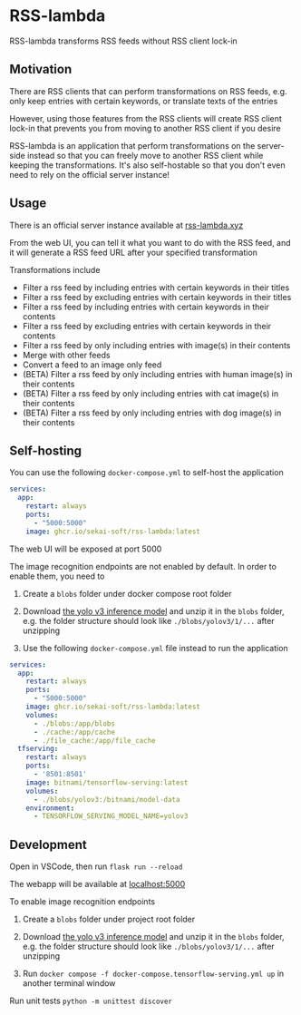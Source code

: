 # RSS-lambda

RSS-lambda transforms RSS feeds without RSS client lock-in

## Motivation

There are RSS clients that can perform transformations on RSS feeds, e.g. only keep entries with certain keywords, or translate texts of the entries

However, using those features from the RSS clients will create RSS client lock-in that prevents you from moving to another RSS client if you desire

RSS-lambda is an application that perform transformations on the server-side instead so that you can freely move to another RSS client while keeping the transformations. It's also self-hostable so that you don't even need to rely on the official server instance!

## Usage

There is an official server instance available at [rss-lambda.xyz](https://rss-lambda.xyz)

From the web UI, you can tell it what you want to do with the RSS feed, and it will generate a RSS feed URL after your specified transformation

Transformations include
* Filter a rss feed by including entries with certain keywords in their titles
* Filter a rss feed by excluding entries with certain keywords in their titles
* Filter a rss feed by including entries with certain keywords in their contents
* Filter a rss feed by excluding entries with certain keywords in their contents
* Filter a rss feed by only including entries with image(s) in their contents
* Merge with other feeds
* Convert a feed to an image only feed
* (BETA) Filter a rss feed by only including entries with human image(s) in their contents
* (BETA) Filter a rss feed by only including entries with cat image(s) in their contents
* (BETA) Filter a rss feed by only including entries with dog image(s) in their contents

## Self-hosting

You can use the following `docker-compose.yml` to self-host the application
```yaml
services:
  app:
    restart: always
    ports:
      - "5000:5000"
    image: ghcr.io/sekai-soft/rss-lambda:latest
```

The web UI will be exposed at port 5000

The image recognition endpoints are not enabled by default. In order to enable them, you need to

1. Create a `blobs` folder under docker compose root folder

2. Download [the yolo v3 inference model](https://s3.us-west-1.wasabisys.com/rss-lambda-blobs/yolov3.zip) and unzip it in the `blobs` folder, e.g. the folder structure should look like `./blobs/yolov3/1/...` after unzipping

3. Use the following `docker-compose.yml` file instead to run the application
```yaml
services:
  app:
    restart: always
    ports:
      - "5000:5000"
    image: ghcr.io/sekai-soft/rss-lambda:latest
    volumes:
      - ./blobs:/app/blobs
      - ./cache:/app/cache
      - ./file_cache:/app/file_cache
  tfserving:
    restart: always
    ports:
      - '8501:8501'
    image: bitnami/tensorflow-serving:latest
    volumes:
      - ./blobs/yolov3:/bitnami/model-data
    environment:
      - TENSORFLOW_SERVING_MODEL_NAME=yolov3
```

## Development

Open in VSCode, then run `flask run --reload`

The webapp will be available at [localhost:5000](http://localhost:5000)

To enable image recognition endpoints

1. Create a `blobs` folder under project root folder

2. Download [the yolo v3 inference model](https://s3.us-west-1.wasabisys.com/rss-lambda-blobs/yolov3.zip) and unzip it in the `blobs` folder, e.g. the folder structure should look like `./blobs/yolov3/1/...` after unzipping

3. Run `docker compose -f docker-compose.tensorflow-serving.yml up` in another terminal window

Run unit tests `python -m unittest discover`
